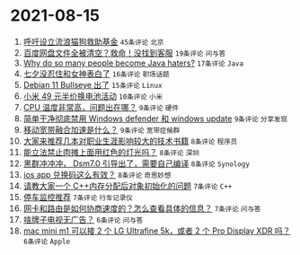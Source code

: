 # 2021-08-15

1. [呼吁设立流浪猫狗救助基金](https://www.v2ex.com/t/795876) `45条评论` `北京`
1. [百度网盘文件全被清空？救命！没找到客服](https://www.v2ex.com/t/795851) `19条评论` `问与答`
1. [Why do so many people become Java haters?](https://www.v2ex.com/t/795881) `17条评论` `Java`
1. [七夕没忍住和女神表白了](https://www.v2ex.com/t/795882) `16条评论` `职场话题`
1. [Debian 11 Bullseye 出了](https://www.v2ex.com/t/795840) `15条评论` `Linux`
1. [小米 49 元半价换电池活动](https://www.v2ex.com/t/795866) `10条评论` `小米`
1. [CPU 温度非常高，问题出在哪？](https://www.v2ex.com/t/795868) `9条评论` `硬件`
1. [简单干净彻底禁用 Windows defender 和 windows update](https://www.v2ex.com/t/795860) `9条评论` `分享发现`
1. [移动宽带融合加速是什么？](https://www.v2ex.com/t/795841) `9条评论` `宽带症候群`
1. [大家来推荐几本对职业生涯影响较大的技术书籍](https://www.v2ex.com/t/795885) `8条评论` `程序员`
1. [能立法禁止肉摊上面用红色的灯光吗？](https://www.v2ex.com/t/795865) `8条评论` `深圳`
1. [黑群冲冲冲， Dsm7.0 引导出了，需要自己编译](https://www.v2ex.com/t/795863) `8条评论` `Synology`
1. [ios app 兑换码这么有效？](https://www.v2ex.com/t/795846) `8条评论` `奇思妙想`
1. [请教大家一个 C++内存分配后对象初始化的问题](https://www.v2ex.com/t/795873) `7条评论` `C++`
1. [停车监控推荐](https://www.v2ex.com/t/795849) `7条评论` `行车记录仪`
1. [网卡和路由是如何协商速度的？怎么查看具体的信息？](https://www.v2ex.com/t/795839) `7条评论` `问与答`
1. [啥牌子电视无广告？](https://www.v2ex.com/t/795884) `6条评论` `问与答`
1. [mac mini m1 可以接 2 个 LG Ultrafine 5k，或者 2 个 Pro Display XDR 吗？](https://www.v2ex.com/t/795854) `6条评论` `Apple`
